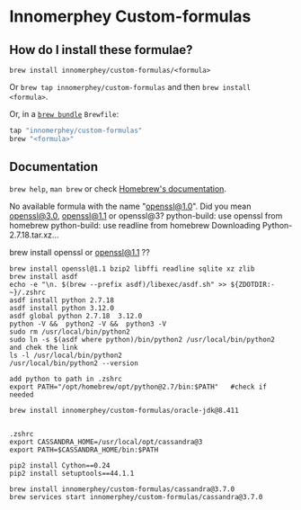# Innomerphey Custom-formulas

## How do I install these formulae?

`brew install innomerphey/custom-formulas/<formula>`

Or `brew tap innomerphey/custom-formulas` and then `brew install <formula>`.

Or, in a [`brew bundle`](https://github.com/Homebrew/homebrew-bundle) `Brewfile`:

```ruby
tap "innomerphey/custom-formulas"
brew "<formula>"
```

## Documentation

`brew help`, `man brew` or check [Homebrew's documentation](https://docs.brew.sh).

No available formula with the name "openssl@1.0". Did you mean openssl@3.0, openssl@1.1 or openssl@3?
python-build: use openssl from homebrew
python-build: use readline from homebrew
Downloading Python-2.7.18.tar.xz...

brew install openssl or openssl@1.1 ??

```
brew install openssl@1.1 bzip2 libffi readline sqlite xz zlib
brew install asdf
echo -e "\n. $(brew --prefix asdf)/libexec/asdf.sh" >> ${ZDOTDIR:-~}/.zshrc
asdf install python 2.7.18
asdf install python 3.12.0
asdf global python 2.7.18  3.12.0
python -V &&  python2 -V &&  python3 -V
sudo rm /usr/local/bin/python2
sudo ln -s $(asdf where python)/bin/python2 /usr/local/bin/python2
and chek the link
ls -l /usr/local/bin/python2
/usr/local/bin/python2 --version

add python to path in .zshrc 
export PATH="/opt/homebrew/opt/python@2.7/bin:$PATH"   #check if needed

brew install innomerphey/custom-formulas/oracle-jdk@8.411


.zshrc
export CASSANDRA_HOME=/usr/local/opt/cassandra@3
export PATH=$CASSANDRA_HOME/bin:$PATH

pip2 install Cython==0.24
pip2 install setuptools==44.1.1

brew install innomerphey/custom-formulas/cassandra@3.7.0  
brew services start innomerphey/custom-formulas/cassandra@3.7.0


```
